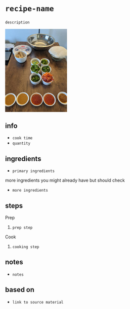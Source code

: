 # `recipe-name`

`description`

<img src="../images/thai_fresh_rolls.jpg" alt="fresh rolls" width="200"/>

## info

* `cook time`
* `quantity`

## ingredients

* `primary ingredients`

more ingredients you might already have but should check

* `more ingredients`

## steps

Prep

1. `prep step`

Cook

1. `cooking step`

## notes

* `notes`

## based on

* `link to source material`
